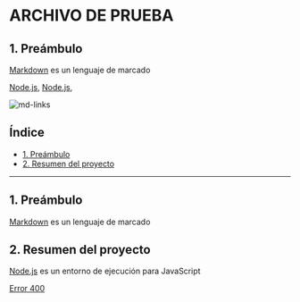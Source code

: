 # ARCHIVO DE PRUEBA

## 1. Preámbulo

[Markdown](https://es.wikipedia.org/wiki/Markdown) es un lenguaje de marcado

[Node.js](https://nodejs.org/), [Node.js](https://nodejs0000000.org/),

![md-links](https://user-images.githubusercontent.com/110297/42118443-b7a5f1f0-7bc8-11e8-96ad-9cc5593715a6.jpg)

## Índice

  - [1. Preámbulo](#1-preámbulo-1)
  - [2. Resumen del proyecto](#2-resumen-del-proyecto)

***

## 1. Preámbulo

[Markdown](https://es.wikipedia.org/wiki/Markdown) es un lenguaje de marcado

## 2. Resumen del proyecto

[Node.js](https://nodejs.org/es/) es un entorno de ejecución para JavaScript

[Error 400](https://twitter.com/share?lang=en&text=Example%20of%20malformed{%20characters%20in%20URL})


